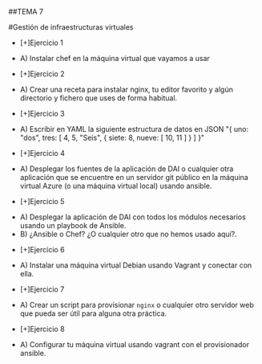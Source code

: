 ##TEMA 7

#Gestión de infraestructuras virtuales


* [+]Ejercicio 1
 - A) Instalar chef en la máquina virtual que vayamos a usar

* [+]Ejercicio 2
 - A) Crear una receta para instalar nginx, tu editor favorito y algún directorio y fichero que uses de forma habitual.

* [+]Ejercicio 3
 - A) Escribir en YAML la siguiente estructura de datos en JSON
"{ uno: "dos", tres: [ 4, 5, "Seis", { siete: 8, nueve: [ 10, 11 ] } ] }"

* [+]Ejercicio 4
 - A) Desplegar los fuentes de la aplicación de DAI o cualquier otra aplicación que se encuentre en un servidor git público en la máquina virtual Azure (o una máquina virtual local) usando ansible.

* [+]Ejercicio 5
 - A) Desplegar la aplicación de DAI con todos los módulos necesarios usando un playbook de Ansible.
 - B) ¿Ansible o Chef? ¿O cualquier otro que no hemos usado aquí?.

* [+]Ejercicio 6
 - A) Instalar una máquina virtual Debian usando Vagrant y conectar con ella.

* [+]Ejercicio 7
 - A) Crear un script para provisionar `nginx` o cualquier otro servidor
web que pueda ser útil para alguna otra práctica.

* [+]Ejercicio 8
 - A) Configurar tu máquina virtual usando vagrant con el provisionador
ansible.
